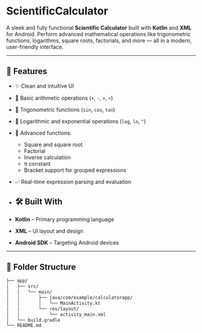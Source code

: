 # ScientificCalculator
A sleek and fully functional **Scientific Calculator** built with **Kotlin** and **XML** for Android. Perform advanced mathematical operations like trigonometric functions, logarithms, square roots, factorials, and more — all in a modern, user-friendly interface.

---

## 🚀 Features

- ✨ Clean and intuitive UI
- 🔢 Basic arithmetic operations (`+`, `-`, `×`, `÷`)
- 📐 Trigonometric functions (`sin`, `cos`, `tan`)
- 🧮 Logarithmic and exponential operations (`log`, `ln`, `^`)
- 🧠 Advanced functions:
  - Square and square root
  - Factorial
  - Inverse calculation
  - π constant
  - Bracket support for grouped expressions
- ✅ Real-time expression parsing and evaluation

- ## 🛠️ Built With

- **Kotlin** – Primary programming language
- **XML** – UI layout and design
- **Android SDK** – Targeting Android devices

---

## 📂 Folder Structure

```bash
├── app/
│   ├── src/
│   │   └── main/
│   │       ├── java/com/example/calculatorapp/
│   │       │   └── MainActivity.kt
│   │       └── res/layout/
│   │           └── activity_main.xml
│   └── build.gradle
└── README.md
